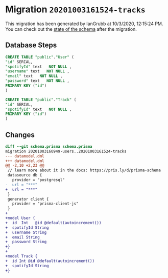# Migration `20201003161524-tracks`

This migration has been generated by IanGrubb at 10/3/2020, 12:15:24 PM.
You can check out the [state of the schema](./schema.prisma) after the migration.

## Database Steps

```sql
CREATE TABLE "public"."User" (
"id" SERIAL,
"spotifyId" text   NOT NULL ,
"username" text   NOT NULL ,
"email" text   NOT NULL ,
"password" text   NOT NULL ,
PRIMARY KEY ("id")
)

CREATE TABLE "public"."Track" (
"id" SERIAL,
"spotifyId" text   NOT NULL ,
PRIMARY KEY ("id")
)
```

## Changes

```diff
diff --git schema.prisma schema.prisma
migration 20201003160949-users..20201003161524-tracks
--- datamodel.dml
+++ datamodel.dml
@@ -2,10 +2,23 @@
 // learn more about it in the docs: https://pris.ly/d/prisma-schema
 datasource db {
   provider = "postgresql"
-  url = "***"
+  url = "***"
 }
 generator client {
   provider = "prisma-client-js"
 }
+
+model User {
+  id  Int   @id @default(autoincrement())
+  spotifyId String
+  username String
+  email String
+  password String
+}
+
+model Track {
+  id Int @id @default(autoincrement())
+  spotifyId String
+}
```


